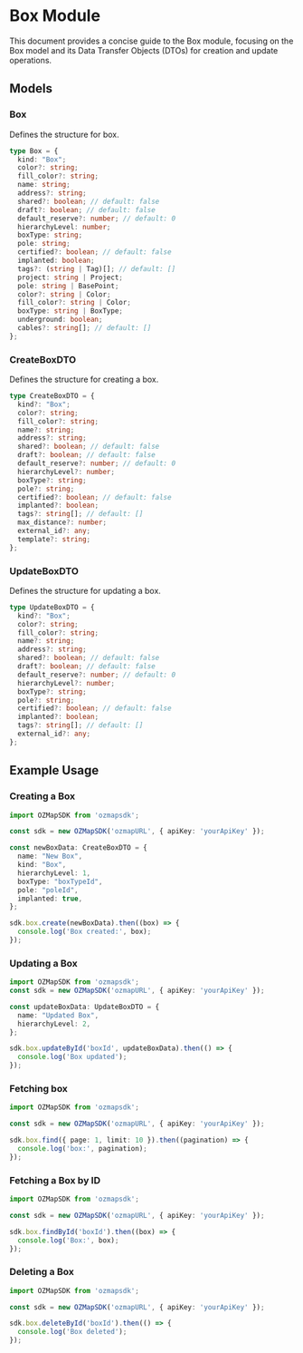 # Box Module

This document provides a concise guide to the Box module, focusing on the Box model and its Data Transfer Objects (DTOs) for creation and update operations.

## Models

### Box

Defines the structure for box.

```typescript
type Box = {
  kind: "Box";
  color?: string;
  fill_color?: string;
  name: string;
  address?: string;
  shared?: boolean; // default: false
  draft?: boolean; // default: false
  default_reserve?: number; // default: 0
  hierarchyLevel: number;
  boxType: string;
  pole: string;
  certified?: boolean; // default: false
  implanted: boolean;
  tags?: (string | Tag)[]; // default: []
  project: string | Project;
  pole: string | BasePoint;
  color?: string | Color;
  fill_color?: string | Color;
  boxType: string | BoxType;
  underground: boolean;
  cables?: string[]; // default: []
};
```

### CreateBoxDTO

Defines the structure for creating a box.

```typescript
type CreateBoxDTO = {
  kind?: "Box";
  color?: string;
  fill_color?: string;
  name?: string;
  address?: string;
  shared?: boolean; // default: false
  draft?: boolean; // default: false
  default_reserve?: number; // default: 0
  hierarchyLevel?: number;
  boxType?: string;
  pole?: string;
  certified?: boolean; // default: false
  implanted?: boolean;
  tags?: string[]; // default: []
  max_distance?: number;
  external_id?: any;
  template?: string;
};
```

### UpdateBoxDTO

Defines the structure for updating a box.

```typescript
type UpdateBoxDTO = {
  kind?: "Box";
  color?: string;
  fill_color?: string;
  name?: string;
  address?: string;
  shared?: boolean; // default: false
  draft?: boolean; // default: false
  default_reserve?: number; // default: 0
  hierarchyLevel?: number;
  boxType?: string;
  pole?: string;
  certified?: boolean; // default: false
  implanted?: boolean;
  tags?: string[]; // default: []
  external_id?: any;
};
```

## Example Usage

### Creating a Box

```typescript
import OZMapSDK from 'ozmapsdk';

const sdk = new OZMapSDK('ozmapURL', { apiKey: 'yourApiKey' });

const newBoxData: CreateBoxDTO = {
  name: "New Box",
  kind: "Box",
  hierarchyLevel: 1,
  boxType: "boxTypeId",
  pole: "poleId",
  implanted: true,
};

sdk.box.create(newBoxData).then((box) => {
  console.log('Box created:', box);
});
```

### Updating a Box

```typescript
import OZMapSDK from 'ozmapsdk';
const sdk = new OZMapSDK('ozmapURL', { apiKey: 'yourApiKey' });

const updateBoxData: UpdateBoxDTO = {
  name: "Updated Box",
  hierarchyLevel: 2,
};

sdk.box.updateById('boxId', updateBoxData).then(() => {
  console.log('Box updated');
});
```

### Fetching box

```typescript
import OZMapSDK from 'ozmapsdk';

const sdk = new OZMapSDK('ozmapURL', { apiKey: 'yourApiKey' });

sdk.box.find({ page: 1, limit: 10 }).then((pagination) => {
  console.log('box:', pagination);
});
```

### Fetching a Box by ID

```typescript
import OZMapSDK from 'ozmapsdk';

const sdk = new OZMapSDK('ozmapURL', { apiKey: 'yourApiKey' });

sdk.box.findById('boxId').then((box) => {
  console.log('Box:', box);
});
```

### Deleting a Box

```typescript
import OZMapSDK from 'ozmapsdk';

const sdk = new OZMapSDK('ozmapURL', { apiKey: 'yourApiKey' });

sdk.box.deleteById('boxId').then(() => {
  console.log('Box deleted');
});
```